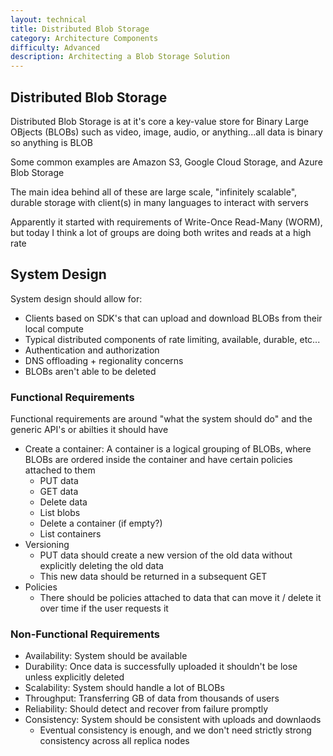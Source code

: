 ```yaml
---
layout: technical
title: Distributed Blob Storage
category: Architecture Components
difficulty: Advanced
description: Architecting a Blob Storage Solution
---
```


## Distributed Blob Storage
Distributed Blob Storage is at it's core a key-value store for Binary Large OBjects (BLOBs) such as video, image, audio, or anything...all data is binary so anything is BLOB

Some common examples are Amazon S3, Google Cloud Storage, and Azure Blob Storage

The main idea behind all of these are large scale, "infinitely scalable", durable storage with client(s) in many languages to interact with servers

Apparently it started with requirements of Write-Once Read-Many (WORM), but today I think a lot of groups are doing both writes and reads at a high rate

## System Design
System design should allow for:
- Clients based on SDK's that can upload and download BLOBs from their local compute
- Typical distributed components of rate limiting, available, durable, etc...
- Authentication and authorization
- DNS offloading + regionality concerns
- BLOBs aren't able to be deleted

### Functional Requirements
Functional requirements are around "what the system should do" and the generic API's or abilties it should have

- Create a container: A container is a logical grouping of BLOBs, where BLOBs are ordered inside the container and have certain policies attached to them
    - PUT data
    - GET data
    - Delete data
    - List blobs
    - Delete a container (if empty?)
    - List containers
- Versioning
    - PUT data should create a new version of the old data without explicitly deleting the old data
    - This new data should be returned in a subsequent GET
- Policies
    - There should be policies attached to data that can move it / delete it over time if the user requests it

### Non-Functional Requirements
- Availability: System should be available
- Durability: Once data is successfully uploaded it shouldn't be lose unless explicitly deleted
- Scalability: System should handle a lot of BLOBs
- Throughput: Transferring GB of data from thousands of users
- Reliability: Should detect and recover from failure promptly
- Consistency: System should be consistent with uploads and downlaods
    - Eventual consistency is enough, and we don't need strictly strong consistency across all replica nodes
